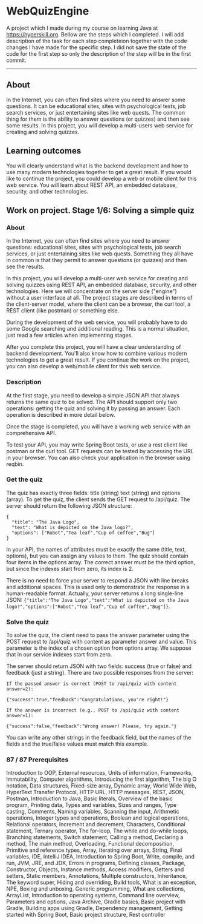 
# WebQuizEngine

A project which I made during my course on learning Java at
https://hyperskill.org.  Bellow are the steps which I completed. I will add
description of the task for each step completeion together with the code
changes I have made for the specific step. I did not save the state of the code
for the first step so only the description of the step will be in the first
commit.

<hr/>

## About

In the Internet, you can often find sites where you need to answer some
questions. It can be educational sites, sites with psychological tests, job
search services, or just entertaining sites like web quests. The common thing
for them is the ability to answer questions (or quizzes) and then see some
results. In this project, you will develop a multi-users web service for
creating and solving quizzes.

## Learning outcomes

You will clearly understand what is the backend development and how to use many
modern technologies together to get a great result. If you would like to
continue the project, you could develop a web or mobile client for this web
service. You will learn about REST API, an embedded database, security, and
other technologies.

## Work on project. Stage 1/6: Solving a simple quiz

### About

In the Internet, you can often find sites where you need to answer questions:
educational sites, sites with psychological tests, job search services, or just
entertaining sites like web quests. Something they all have in common is that
they permit to answer questions (or quizzes) and then see the results.

In this project, you will develop a multi-user web service for creating and
solving quizzes using REST API, an embedded database, security, and other
technologies. Here we will concentrate on the server side ("engine") without a
user interface at all. The project stages are described in terms of the
client-server model, where the client can be a browser, the curl tool, a REST
client (like postman) or something else.

During the development of the web service, you will probably have to do some
Google searching and additional reading. This is a normal situation, just read
a few articles when implementing stages.

After you complete this project, you will have a clear understanding of backend
development. You'll also know how to combine various modern technologies to get
a great result. If you continue the work on the project, you can also develop a
web/mobile client for this web service.

### Description

At the first stage, you need to develop a simple JSON API that always returns
the same quiz to be solved. The API should support only two operations: getting
the quiz and solving it by passing an answer. Each operation is described in
more detail below.

Once the stage is completed, you will have a working web service with an
comprehensive API.

To test your API, you may write Spring Boot tests, or use a rest client like
postman or the curl tool. GET requests can be tested by accessing the URL in
your browser. You can also check your application in the browser using reqbin.

### Get the quiz

The quiz has exactly three fields: title (string) text (string) and options
(array). To get the quiz, the client sends the GET request to /api/quiz. The
server should return the following JSON structure:

    {
      "title": "The Java Logo",
      "text": "What is depicted on the Java logo?",
      "options": ["Robot","Tea leaf","Cup of coffee","Bug"]
    }

In your API, the names of attributes must be exactly the same (title, text,
options), but you can assign any values to them. The quiz should contain four
items in the options array. The correct answer must be the third option, but
since the indexes start from zero, its index is 2.

There is no need to force your server to respond a JSON with line breaks and
additional spaces. This is used only to demonstrate the response in a
human-readable format. Actually, your server returns a long single-line JSON:
`{"title":"The Java Logo","text":"What is depicted on the Java
logo?","options":["Robot","Tea leaf","Cup of coffee","Bug"]}`.

### Solve the quiz

To solve the quiz, the client need to pass the answer parameter using the POST
request to /api/quiz with content as parameter answer and value. This parameter
is the index of a chosen option from options array. We suppose that in our
service indexes start from zero.

The server should return JSON with two fields: success (true or false) and
feedback (just a string). There are two possible responses from the server:

    If the passed answer is correct (POST to /api/quiz with content answer=2):

    {"success":true,"feedback":"Congratulations, you're right!"}

    If the answer is incorrect (e.g., POST to /api/quiz with content answer=1):

    {"success":false,"feedback":"Wrong answer! Please, try again."}

You can write any other strings in the feedback field, but the names of the
fields and the true/false values must match this example.


### 87 / 87 Prerequisites

Introduction to OOP, External resources, Units of information, Frameworks,
Immutability, Computer algorithms, Introducing the first algorithm, The big O
notation, Data structures, Fixed-size array, Dynamic array, World Wide Web,
HyperText Transfer Protocol, HTTP URL, HTTP messages, REST, JSON, Postman,
Introduction to Java, Basic literals, Overview of the basic program, Printing
data, Types and variables, Sizes and ranges, Type casting, Comments, Naming
variables, Scanning the input, Arithmetic operations, Integer types and
operations, Boolean and logical operations, Relational operators, Increment and
decrement, Characters, Conditional statement, Ternary operator, The for-loop,
The while and do-while loops, Branching statements, Switch statement, Calling a
method, Declaring a method, The main method, Overloading, Functional
decomposition, Primitive and reference types, Array, Iterating over arrays,
String, Final variables, IDE, IntelliJ IDEA, Introduction to Spring Boot,
Write, compile, and run, JVM, JRE, and JDK, Errors in programs, Defining
classes, Package, Constructor, Objects, Instance methods, Access modifiers,
Getters and setters, Static members, Annotations, Multiple constructors,
Inheritance, The keyword super, Hiding and overriding, Build tools, What is an
exception, NPE, Boxing and unboxing, Generic programming, What are collections,
ArrayList, Introduction to operating systems, Command line overview, Parameters
and options, Java Archive, Gradle basics, Basic project with Gradle, Building
apps using Gradle, Dependency management, Getting started with Spring Boot,
Basic project structure, Rest controller


